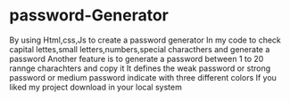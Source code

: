# password-Generator
By using Html,css,Js to create a password generator
In my code to check capital lettes,small letters,numbers,special characthers and generate a password
Another feature is to generate a password between 1 to 20  rannge charachters and copy it 
It defines the weak password or strong password or medium password indicate with three different colors
If you liked my project download in your local system
